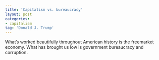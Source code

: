 ```yaml
---
title: 'Capitalism vs. bureaucracy'
layout: post
categories:
- capitalism
tag: 'Donald J. Trump'
---
```


What’s worked beautifully throughout American history is the freemarket economy. What has brought us low is government bureaucracy and corruption.